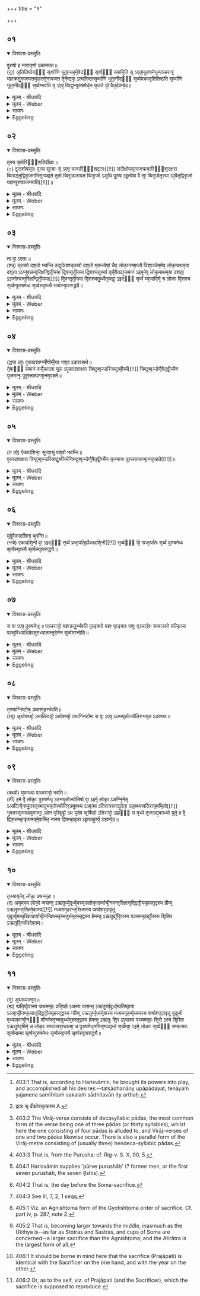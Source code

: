 +++
title = "१"

+++


## ०१


<details open><summary>विश्वास-प्रस्तुतिः</summary>

पु᳘रुषो ह नाराय᳘णो ऽकामयत॥  
(ता᳘) अ᳘तितिष्ठेयᳫँ᳭ स᳘र्व्वाणि भूता᳘न्यह᳘मे᳘वेदᳫँ᳭ स᳘र्व्वᳫँ᳭ स्यामि᳘ति स᳘ ऽएत᳘म्पुरुषमेध᳘म्पञ्चरात्रं᳘ यज्ञक्रतु᳘मपश्यत्तमा᳘हरत्ते᳘नायजत ते᳘नेष्ट्वा᳘ ऽत्यतिष्ठत्स᳘र्व्वाणि भूता᳘नीदᳫँ᳭ स᳘र्व्वमभवद᳘तितिष्ठति स᳘र्व्वाणि भूता᳘नीदᳫँ᳭ स᳘र्व्वम्भवति य᳘ ऽएवं᳘ व्विद्वा᳘न्पुरुषमेधे᳘न य᳘जते यो᳘ वैत᳘देवम्वे᳘द॥
</details>

<details><summary>मूलम् - श्रीधरादि</summary>

पु᳘रुषो ह नाराय᳘णो ऽकामयत॥  
(ता᳘) अ᳘तितिष्ठेयᳫँ᳭ स᳘र्व्वाणि भूता᳘न्यह᳘मे᳘वेदᳫँ᳭ स᳘र्व्वᳫँ᳭ स्यामि᳘ति स᳘ ऽएत᳘म्पुरुषमेध᳘म्पञ्चरात्रं᳘ यज्ञक्रतु᳘मपश्यत्तमा᳘हरत्ते᳘नायजत ते᳘नेष्ट्वा᳘ ऽत्यतिष्ठत्स᳘र्व्वाणि भूता᳘नीदᳫँ᳭ स᳘र्व्वमभवद᳘तितिष्ठति स᳘र्व्वाणि भूता᳘नीदᳫँ᳭ स᳘र्व्वम्भवति य᳘ ऽएवं᳘ व्विद्वा᳘न्पुरुषमेधे᳘न य᳘जते यो᳘ वैत᳘देवम्वे᳘द॥
</details>

<details><summary>मूलम् - Weber</summary>

पु᳘रुषो ह नारायॗणोऽकामयत॥  
अ᳘तितिष्ठेयᳫं स᳘र्वाणि भूता᳘न्यह᳘मेॗवेदᳫं स᳘र्वᳫं स्यामि᳘ति स᳘ एत᳘म् पुरुषमेध᳘म् पञ्चरात्र᳘म् यज्ञक्रतु᳘मपश्यत्तमा᳘हरत्ते᳘नायजत ते᳘नेष्ट्वा᳘त्यतिष्ठत्स᳘र्वाणि भूता᳘नीदᳫं स᳘र्वमभवद᳘तितिष्ठति स᳘र्वाणि भूता᳘नीदᳫं स᳘र्वम् भवति य᳘ एव᳘म् विद्वा᳘न्पुरुषमेधे᳘न य᳘जते यो᳘ वैत᳘देवम् वे᳘द॥
</details>

<details><summary>सायणः</summary>

…
</details>

<details><summary>Eggeling</summary>

1. Purusha Nārāyaṇa desired, 'Would that I overpassed all beings! would that I alone were everything here (this universe)!' He beheld this five-days’ sacrificial performance, the Purushamedha, and took it [^egg_1049], and performed offering therewith; and having performed offering therewith, he overpassed all beings, and became everything here. And, verily, he who, knowing this, performs the Purushamedha, or who even knows this, overpasses all beings, and becomes everything here.

[^egg_1049]: 403:1 That is, according to Harisvāmin, he brought its powers into play, and accomplished all his desires:--tatsādhanāny upāpādayat, tenāyaṁ yajanena samīhitaṁ sakalaṁ sādhitavān ity arthaḥ.
</details>


## ०२


<details open><summary>विश्वास-प्रस्तुतिः</summary>

त᳘स्य त्र᳘योविᳫँ᳭शतिर्दीक्षाः॥  
(०) द्वा᳘दशोपस᳘दः प᳘ञ्च सुत्याः स᳘ ऽएष᳘ चत्वारिᳫँ᳭शद्रात्रः[[!!]] सदीक्षोपस᳘त्कश्चत्वारिᳫँ᳭श᳘दक्षरा व्विराट्त᳘द्विरा᳘जमभिस᳘म्पद्यते त᳘तो व्विरा᳘डजायत व्विरा᳘जो ऽअ᳘धि पू᳘रुष ऽइ᳘त्येषा वै सा᳘ व्विरा᳘डेत᳘स्या ऽए᳘वैत᳘द्विरा᳘जो यज्ञम्पुरुषञ्जनयति[[!!]]॥
</details>

<details><summary>मूलम् - श्रीधरादि</summary>

त᳘स्य त्र᳘योविᳫँ᳭शतिर्दीक्षाः॥  
(०) द्वा᳘दशोपस᳘दः प᳘ञ्च सुत्याः स᳘ ऽएष᳘ चत्वारिᳫँ᳭शद्रात्रः[[!!]] सदीक्षोपस᳘त्कश्चत्वारिᳫँ᳭श᳘दक्षरा व्विराट्त᳘द्विरा᳘जमभिस᳘म्पद्यते त᳘तो व्विरा᳘डजायत व्विरा᳘जो ऽअ᳘धि पू᳘रुष ऽइ᳘त्येषा वै सा᳘ व्विरा᳘डेत᳘स्या ऽए᳘वैत᳘द्विरा᳘जो यज्ञम्पुरुषञ्जनयति[[!!]]॥
</details>

<details><summary>मूलम् - Weber</summary>

त᳘स्य त्र᳘योविंशतिर्दीक्षाः॥  
द्वा᳘दशोपस᳘दः प᳘ञ्च सुत्याः स᳘ एष᳘ चत्वारिंशद्रात्रः᳘ सदीक्षोपस᳘त्कश्चत्वारिंश᳘दक्षरा [^wbr_1] विराट्त᳘द्विरा᳘जमभिस᳘म्पद्यते त᳘तो विरा᳘डजायत विरा᳘जो अ᳘धि पू᳘रुष इ᳘त्येषा वै सा᳘ विरा᳘डेत᳘स्या एॗवैत᳘द्विरा᳘जो यज्ञम् पु᳘रुषं जनयति॥ 

[^wbr_1]: द्रात्रः स᳘ दीक्षोपस᳘त्कश्च A.
</details>

<details><summary>सायणः</summary>

…
</details>

<details><summary>Eggeling</summary>

2. For this (offering) there are twenty-three Dīkshās, twelve Upasads, and five Sutyās (Soma-days). This, then, being a forty-days’ (performance), including the Dīkshās and Upasads, amounts to a Virāj [^egg_1050], for the Virāj consists of forty syllables: [Vāj. S. XXXI, 5.] 'Thence [^egg_1051] Virāj (f.) was born, and from out of Virāj the Pūrusha.'

[^egg_1050]: 403:2 The Virāj-verse consists of decasyllabic pādas, the most common form of the verse being one of three pādas (or thirty syllables), whilst here the one consisting of four pādas is alluded to, and Virāj-verses of one and two pādas likewise occur. There is also a parallel form of the Virāj-metre consisting of (usually three) hendeca-syllabic pādas.

[^egg_1051]: 403:3 That is, from the Purusha; cf. Rig-v. S. X, 90, 5.

 This, then, is that Virāj, and from out of that Virāj he (the Sacrificer) generates the Purusha, the Sacrifice.
</details>


## ०३


<details open><summary>विश्वास-प्रस्तुतिः</summary>

ता वा᳘ ऽएताः॥  
(श्च᳘) च᳘तस्रो दश᳘तो भवन्ति तद्य᳘देताश्च᳘तस्रो दश᳘तो भ᳘वन्त्येषां᳘ चैव᳘ लोका᳘नामा᳘प्त्यै दिशा᳘ञ्चेम᳘मेव᳘ लोक᳘म्प्रथम᳘या दश᳘ता ऽऽप्नुवन्नन्त᳘रिक्षन्द्विती᳘यया दि᳘वन्तृती᳘यया दि᳘शश्चतुर्थ्या त᳘थै᳘वैतद्य᳘जमान ऽइम᳘मेव᳘ लोक᳘म्प्रथम᳘या दशता᳘ ऽऽप्नोत्यन्त᳘रिक्षन्द्विती᳘यया[[!!]] दि᳘वन्तृती᳘यया दि᳘शश्चतु᳘र्थ्यैता᳘वद्वा᳘ ऽइदᳫँ᳭ स᳘र्व्वं य्या᳘वादिमे᳘ च लोका दि᳘शश्च स᳘र्व्वम्पुरुषमेधः स᳘र्व्वस्या᳘प्त्यै सर्व्वस्या᳘वरुद्ध्यै॥
</details>

<details><summary>मूलम् - श्रीधरादि</summary>

ता वा᳘ ऽएताः॥  
(श्च᳘) च᳘तस्रो दश᳘तो भवन्ति तद्य᳘देताश्च᳘तस्रो दश᳘तो भ᳘वन्त्येषां᳘ चैव᳘ लोका᳘नामा᳘प्त्यै दिशा᳘ञ्चेम᳘मेव᳘ लोक᳘म्प्रथम᳘या दश᳘ता ऽऽप्नुवन्नन्त᳘रिक्षन्द्विती᳘यया दि᳘वन्तृती᳘यया दि᳘शश्चतुर्थ्या त᳘थै᳘वैतद्य᳘जमान ऽइम᳘मेव᳘ लोक᳘म्प्रथम᳘या दशता᳘ ऽऽप्नोत्यन्त᳘रिक्षन्द्विती᳘यया[[!!]] दि᳘वन्तृती᳘यया दि᳘शश्चतु᳘र्थ्यैता᳘वद्वा᳘ ऽइदᳫँ᳭ स᳘र्व्वं य्या᳘वादिमे᳘ च लोका दि᳘शश्च स᳘र्व्वम्पुरुषमेधः स᳘र्व्वस्या᳘प्त्यै सर्व्वस्या᳘वरुद्ध्यै॥
</details>

<details><summary>मूलम् - Weber</summary>

ता वा᳘ एताः॥  
च᳘तस्रो दश᳘तो भवन्ति तद्य᳘देताश्च᳘तस्रो दश᳘तो भ᳘वन्त्येषां᳘ चैव᳘ लोका᳘नामा᳘प्त्ये दिशां᳘ चेम᳘मेव᳘ लोक᳘म् प्रथम᳘या दश᳘ताप्नुवन्नन्त᳘रिक्षं द्विती᳘यया दि᳘वं तृती᳘यया दि᳘शश्चतुर्थ्या त᳘थैॗवैतद्य᳘जमान इम᳘मेव᳘ लोक᳘म् प्रथम᳘या दश᳘ताप्नो᳘त्यन्त᳘रिक्षं द्विती᳘यया दि᳘वं तृती᳘यया दि᳘शश्चतुॗर्थ्यैता᳘वद्वा᳘ इदᳫं स᳘र्वं या᳘वादिमे᳘ च लोका दि᳘शश्च स᳘र्वम् पुरुषमेधः स᳘र्वस्या᳘प्त्यै स्!र्वस्या᳘वरुद्ध्यै॥
</details>

<details><summary>सायणः</summary>

…
</details>

<details><summary>Eggeling</summary>

3. Now these (forty days) are four decades; and as to there being these four decades, it is for the obtainment of these worlds, as well as of the regions: by the first decade they [^egg_1052] obtained even this (terrestrial) world, by the second the air, by the third the sky, and by the fourth the regions (quarters); and in like manner does the Sacrificer, by the first decade, obtain even this (terrestrial) world, by the second the air, by the third the sky, and by the fourth the regions--and, indeed, as much as these worlds and the regions are, so much is all this (universe); and the Purushamedha is everything: thus it is for the sake of his obtaining and securing everything.

[^egg_1052]: 404:1 Harisvāmin supplies 'pūrve purushāḥ' (? former men, or the first seven purushāḥ, the seven R̥shis).
</details>


## ०४


<details open><summary>विश्वास-प्रस्तुतिः</summary>

(द्ध्या ऽए᳘) ए᳘कादशाग्ग्नीषोमी᳘याः पश᳘व ऽउपवसथे॥  
ते᳘षाᳫँ᳭ समानं कर्मै᳘कादश यू᳘पा ऽए᳘कादशाक्षरा त्रिष्टुब्व᳘ज्ज्रस्त्रिष्टुब्वी᳘र्य्यं[[!!]] त्रिष्टुब्व᳘ज्ज्रेणै᳘वैत᳘द्वी᳘र्य्येण य᳘जमानः᳘ पुर᳘स्तात्पाप्मा᳘नम᳘पहते॥
</details>

<details><summary>मूलम् - श्रीधरादि</summary>

(द्ध्या ऽए᳘) ए᳘कादशाग्ग्नीषोमी᳘याः पश᳘व ऽउपवसथे॥  
ते᳘षाᳫँ᳭ समानं कर्मै᳘कादश यू᳘पा ऽए᳘कादशाक्षरा त्रिष्टुब्व᳘ज्ज्रस्त्रिष्टुब्वी᳘र्य्यं[[!!]] त्रिष्टुब्व᳘ज्ज्रेणै᳘वैत᳘द्वी᳘र्य्येण य᳘जमानः᳘ पुर᳘स्तात्पाप्मा᳘नम᳘पहते॥
</details>

<details><summary>मूलम् - Weber</summary>

ए᳘कादशाग्निषोमी᳘याः पश᳘व उपवसथे॥  
ते᳘षाᳫं समानं कर्मै᳘कादश यू᳘पा ए᳘कादशाक्षरा त्रिष्टुब्व᳘ज्रस्त्रिष्टुब्वीर्यं᳘ त्रिष्टुब्व᳘ज्रेणैॗवैत᳘द्वीॗर्येण य᳘जमानः᳘ पुर᳘स्तात्पाप्मा᳘नम᳘पहते॥
</details>

<details><summary>सायणः</summary>

…
</details>

<details><summary>Eggeling</summary>

4. On the Upavasatha [^egg_1053] (day) there are eleven victims sacred to Agni and Soma: the performance for these is one and the same. There are eleven stakes,--the Trishṭubh (verse) consists of eleven syllables, and the Trishṭubh is a thunderbolt, and the Trishṭubh is vigour: with the thunderbolt, with vigour, the Sacrificer thus from the first repels evil.

[^egg_1053]: 404:2 That is, the day before the Soma-sacrifice.
</details>


## ०५


<details open><summary>विश्वास-प्रस्तुतिः</summary>

(त ऽऐ) ऐकादशिनाः᳘ सुत्या᳘सु पश᳘वो भवन्ति॥  
ए᳘कादशाक्षरा त्रिष्टुब्व᳘ज्ज्रस्त्रिष्टु᳘ब्वीर्य्यन्त्रिष्टुब्व᳘ज्ज्रेणै᳘वैत᳘द्वी᳘र्य्येण य᳘जमानः पुरस्तात्पाप्मा᳘नम᳘पहते[[!!]]॥
</details>

<details><summary>मूलम् - श्रीधरादि</summary>

(त ऽऐ) ऐकादशिनाः᳘ सुत्या᳘सु पश᳘वो भवन्ति॥  
ए᳘कादशाक्षरा त्रिष्टुब्व᳘ज्ज्रस्त्रिष्टु᳘ब्वीर्य्यन्त्रिष्टुब्व᳘ज्ज्रेणै᳘वैत᳘द्वी᳘र्य्येण य᳘जमानः पुरस्तात्पाप्मा᳘नम᳘पहते[[!!]]॥
</details>

<details><summary>मूलम् - Weber</summary>

एकादशिनाः᳘ सुत्या᳘सु पश᳘वो भवन्ति॥  
ए᳘कादशाक्षरा त्रिष्टुब्व᳘ज्रस्त्रिष्टु᳘ब्वीर्यं᳘ त्रिष्टुब्व᳘ज्रेणैॗवैत᳘द्वीॗर्येण य᳘जमानः पुर᳘स्तात्पाप्मा᳘नम᳘पहते॥
</details>

<details><summary>सायणः</summary>

…
</details>

<details><summary>Eggeling</summary>

5. On the Sutyā (days) there are the (Savanīya) victims of the set of eleven [^egg_1054] (stakes),--the Trishṭubh consists of eleven syllables, and the Trishṭubh is a thunderbolt, and the Trishṭubh is vigour: with the thunderbolt, with vigour, the Sacrificer thus from the first repels evil.

[^egg_1054]: 404:3 See III, 7, 2, 1 seqq.
</details>


## ०६


<details open><summary>विश्वास-प्रस्तुतिः</summary>

य᳘द्वे᳘वैकादशिना भ᳘वन्ति॥  
(न्त्ये) एकादशि᳘नी वा᳘ ऽइदᳫँ᳭ स᳘र्व्वं प्रजा᳘पति᳘र्ह्येकादशि᳘नी[[!!]] स᳘र्व्वᳫँ᳭ हि᳘ प्प्रजा᳘पतिः स᳘र्व्वं पुरुषमेधः स᳘र्व्वस्या᳘प्त्यै स᳘र्व्वस्या᳘वरुद्ध्यै॥
</details>

<details><summary>मूलम् - श्रीधरादि</summary>

य᳘द्वे᳘वैकादशिना भ᳘वन्ति॥  
(न्त्ये) एकादशि᳘नी वा᳘ ऽइदᳫँ᳭ स᳘र्व्वं प्रजा᳘पति᳘र्ह्येकादशि᳘नी[[!!]] स᳘र्व्वᳫँ᳭ हि᳘ प्प्रजा᳘पतिः स᳘र्व्वं पुरुषमेधः स᳘र्व्वस्या᳘प्त्यै स᳘र्व्वस्या᳘वरुद्ध्यै॥
</details>

<details><summary>मूलम् - Weber</summary>

य᳘द्वेॗवैकादशिना भ᳘वन्ति॥  
एकादशि᳘नी वा᳘ इदᳫं स᳘र्वम् प्रजा᳘पतिर्ह्ये᳘कादशि᳘नी स᳘र्वᳫं हि᳘ प्रजा᳘पतिः स᳘र्वम् पुरुषमेधः स᳘र्वस्या᳘प्त्यै स᳘र्वस्या᳘वरुद्ध्यै॥
</details>

<details><summary>सायणः</summary>

…
</details>

<details><summary>Eggeling</summary>

6. And, again, as to why there are (the victims) of the set of eleven (stakes): it is for the sake of his obtaining and securing everything, for the set of eleven (stakes) is everything, since the set of eleven (stakes) is Prajāpati, and Prajāpati is everything, and the Purushamedha is everything.
</details>


## ०७


<details open><summary>विश्वास-प्रस्तुतिः</summary>

स वा ऽएष᳘ पुरुषमेधः᳘॥ 
पञ्चरात्रो᳘ यज्ञक्रतु᳘र्भ्भवति पा᳘ङ्क्तो यज्ञः पा᳘ङ्क्तः पशुः प᳘ञ्चर्त्त᳘वः सम्वत्सरो यत्कि᳘ञ्च पञ्च᳘विधमधिदेवत᳘मध्यात्मन्त᳘देनेन स᳘र्व्वमाप्नोति॥
</details>

<details><summary>मूलम् - श्रीधरादि</summary>

स वा ऽएष᳘ पुरुषमेधः᳘॥ 
पञ्चरात्रो᳘ यज्ञक्रतु᳘र्भ्भवति पा᳘ङ्क्तो यज्ञः पा᳘ङ्क्तः पशुः प᳘ञ्चर्त्त᳘वः सम्वत्सरो यत्कि᳘ञ्च पञ्च᳘विधमधिदेवत᳘मध्यात्मन्त᳘देनेन स᳘र्व्वमाप्नोति॥
</details>

<details><summary>मूलम् - Weber</summary>

स वा एष᳘ पुरुषमेधः᳘ पञ्चरात्रो᳘ यज्ञक्रतु᳘र्भवति॥  
पा᳘ङ्क्तो यज्ञः पा᳘ङ्क्तः पशुः प᳘ञ्चर्तवः सम्वत्सरो यत्किं᳘ च पञ्च᳘विधमधिदेवत᳘मध्यात्मं त᳘देनेन स᳘र्वमाप्नोति॥
</details>

<details><summary>सायणः</summary>

…
</details>

<details><summary>Eggeling</summary>

7. Now this Purushamedha is a five-days’ sacrificial performance--the sacrifice is fivefold, the victim is fivefold, and five seasons are a year: whatsoever of five kinds there is, either concerning the deity or the self (body), all that he thereby obtains.
</details>


## ०८


<details open><summary>विश्वास-प्रस्तुतिः</summary>

त᳘स्याग्निष्टोमः᳘ प्रथमम᳘हर्भ्भवति॥  
(त्य᳘) अ᳘थोक्थ्यो᳘ ऽथातिरात्रो᳘ ऽथोक्थ्यो᳘ ऽथाग्निष्टोमः स वा᳘ ऽएष᳘ ऽउभय᳘तोज्योतिरुभय᳘त ऽउक्थ्यः॥
</details>

<details><summary>मूलम् - श्रीधरादि</summary>

त᳘स्याग्निष्टोमः᳘ प्रथमम᳘हर्भ्भवति॥  
(त्य᳘) अ᳘थोक्थ्यो᳘ ऽथातिरात्रो᳘ ऽथोक्थ्यो᳘ ऽथाग्निष्टोमः स वा᳘ ऽएष᳘ ऽउभय᳘तोज्योतिरुभय᳘त ऽउक्थ्यः॥
</details>

<details><summary>मूलम् - Weber</summary>

त᳘स्याग्निष्टोमः᳘ प्रथमम᳘हर्भवति॥  
अ᳘थोक्थ्यो᳘ऽथातिरात्रो᳘ऽथोक्थ्यो᳘ऽथाग्निष्टोमः स वा एष᳘ उभय᳘तोज्योतिरुभय᳘तौक्थ्यः॥
</details>

<details><summary>सायणः</summary>

…
</details>

<details><summary>Eggeling</summary>

8. The first day thereof is an Agnishṭoma; then (follows) an Ukthya, then an Atirātra, then an Ukthya, then an Agnishṭoma: this (sacrifice) thus has light (jyotis [^egg_1055]) on both sides, and an Ukthya on both sides (of the central Atirātra).

[^egg_1055]: 405:1 Viz. an Agnishṭoma form of the Gyotishṭoma order of sacrifice. Cf. part iv, p. 287, note 2.
</details>


## ०९


<details open><summary>विश्वास-प्रस्तुतिः</summary>

(क्थ्यो) य᳘वमध्यः पञ्चरात्रो᳘ भवति॥  
(ती) इमे वै᳘ लोकाः᳘ पुरुषमेध᳘ ऽउभय᳘तोज्योतिषो वा᳘ ऽइमे᳘ लोका᳘ ऽअग्नि᳘नेत᳘ ऽआदित्ये᳘नामु᳘तस्त᳘स्मादुभय᳘तोज्योतिर᳘न्नमु᳘क्थ्य ऽआ᳘त्मा ऽतिरात्रस्तद्य᳘देता᳘ ऽउ᳘क्थ्यावतिरात्र᳘मभि᳘तो[[!!]] भ᳘वतस्त᳘स्मादय᳘मात्मा᳘ ऽन्नेन प᳘रिवृढो᳘ ऽथ य᳘देष व्व᳘र्षिष्ठो ऽतिरात्रो᳘ ऽह्नाᳫँ᳭ स म᳘ध्ये त᳘स्माद्य᳘वमध्यो युते᳘ ह वै᳘ द्विष᳘न्तम्भ्रा᳘त्रृव्यमय᳘मे᳘वास्ति᳘ नास्य द्विषन्भ्रा᳘तृव्य ऽइ᳘त्याहुर्य्य᳘ ऽएवम्वे᳘द॥
</details>

<details><summary>मूलम् - श्रीधरादि</summary>

(क्थ्यो) य᳘वमध्यः पञ्चरात्रो᳘ भवति॥  
(ती) इमे वै᳘ लोकाः᳘ पुरुषमेध᳘ ऽउभय᳘तोज्योतिषो वा᳘ ऽइमे᳘ लोका᳘ ऽअग्नि᳘नेत᳘ ऽआदित्ये᳘नामु᳘तस्त᳘स्मादुभय᳘तोज्योतिर᳘न्नमु᳘क्थ्य ऽआ᳘त्मा ऽतिरात्रस्तद्य᳘देता᳘ ऽउ᳘क्थ्यावतिरात्र᳘मभि᳘तो[[!!]] भ᳘वतस्त᳘स्मादय᳘मात्मा᳘ ऽन्नेन प᳘रिवृढो᳘ ऽथ य᳘देष व्व᳘र्षिष्ठो ऽतिरात्रो᳘ ऽह्नाᳫँ᳭ स म᳘ध्ये त᳘स्माद्य᳘वमध्यो युते᳘ ह वै᳘ द्विष᳘न्तम्भ्रा᳘त्रृव्यमय᳘मे᳘वास्ति᳘ नास्य द्विषन्भ्रा᳘तृव्य ऽइ᳘त्याहुर्य्य᳘ ऽएवम्वे᳘द॥
</details>

<details><summary>मूलम् - Weber</summary>

य᳘वमध्यः पञ्चरात्रो᳘ भवति॥  
इमे वै᳘ लोकाः᳘ पुरुषमेध᳘ उभय᳘तोज्योतिषो वा᳘ इमे᳘ लोका᳘ अग्नि᳘नेत᳘ आदित्ये᳘नामु᳘तस्त᳘स्मादुभय᳘तोज्योतिर᳘न्नमुक्थ्य᳘ आॗत्मातिरात्रस्तद्य᳘देता᳘ उॗक्थ्यावतिरात्र᳘मभि᳘तो भ᳘वतस्त᳘स्मादय᳘मात्मा᳘न्नेन प᳘रिवृढो᳘ऽथ य᳘देष व᳘र्षिष्टोऽतिरात्रो᳘ऽह्नाᳫं स म᳘ध्ये त᳘स्माद्य᳘वमध्यो युते᳘ ह वै᳘ द्विष᳘न्तम् भ्रा᳘त्रृव्यमय᳘मेॗवास्तिॗ नास्य द्विषन्भ्रा᳘तृव्य इ᳘त्याहुर्य᳘ एवम् वे᳘द॥
</details>

<details><summary>सायणः</summary>

…
</details>

<details><summary>Eggeling</summary>

9. It is a five-days’ (sacrifice), like a barley-corn in the middle [^egg_1056]; for the Purushamedha is these worlds, and these worlds have light on both sides--through Agni (the sacrificial fire) on this side, and through Āditya (the Sun) on the other: therefore it has light on both sides. And the Ukthya is food, and the Atirātra the body (self); and because there are these Ukthyas on both sides of the Atirātra, therefore this body is surrounded by food. And that Atirātra which is the largest of them is in. the middle, it is thereby that it (the body, or sacrifice) is like a barley-corn (yava) in the middle; and, verily,

[^egg_1056]: 405:2 That is, becoming larger towards the middle, inasmuch as the Ukthya is--as far as Stotras and Sastras, and cups of Soma are concerned--a larger sacrifice than the Agnishṭoma; and the Atirātra is the largest form of all.

whosoever knows this repels (yu) his hateful enemy: 'He alone exists, not his hateful enemy,' thus they say of him.
</details>


## १०


<details open><summary>विश्वास-प्रस्तुतिः</summary>

त᳘स्याय᳘मेव᳘ लोकः᳘ प्रथमम᳘हः॥  
(र) अय᳘मस्य लोको᳘ व्वसन्त᳘ ऽऋतुर्य्य᳘दूर्ध्व᳘मस्मा᳘ल्लोका᳘दर्व्वाची᳘नमन्त᳘रिक्षात्त᳘द्द्विती᳘यम᳘हस्त᳘द्वस्य ग्रीष्म᳘ ऽऋतुरन्त᳘रिक्षमे᳘वास्य[[!!]] मध्यमम᳘हरन्त᳘रिक्षमस्य व्वर्षाशर᳘दावृतू य᳘दूर्ध्व᳘मन्त᳘रिक्षादर्व्वाची᳘नन्दिवस्त᳘च्चतुर्थम᳘हस्त᳘द्वस्य हेमन्त᳘ ऽऋतुर्द्यौ᳘रे᳘वास्य पञ्चमम᳘हर्द्यौ᳘रस्य शि᳘शिर ऽऋतुरि᳘त्यधिदेवतम्॥
</details>

<details><summary>मूलम् - श्रीधरादि</summary>

त᳘स्याय᳘मेव᳘ लोकः᳘ प्रथमम᳘हः॥  
(र) अय᳘मस्य लोको᳘ व्वसन्त᳘ ऽऋतुर्य्य᳘दूर्ध्व᳘मस्मा᳘ल्लोका᳘दर्व्वाची᳘नमन्त᳘रिक्षात्त᳘द्द्विती᳘यम᳘हस्त᳘द्वस्य ग्रीष्म᳘ ऽऋतुरन्त᳘रिक्षमे᳘वास्य[[!!]] मध्यमम᳘हरन्त᳘रिक्षमस्य व्वर्षाशर᳘दावृतू य᳘दूर्ध्व᳘मन्त᳘रिक्षादर्व्वाची᳘नन्दिवस्त᳘च्चतुर्थम᳘हस्त᳘द्वस्य हेमन्त᳘ ऽऋतुर्द्यौ᳘रे᳘वास्य पञ्चमम᳘हर्द्यौ᳘रस्य शि᳘शिर ऽऋतुरि᳘त्यधिदेवतम्॥
</details>

<details><summary>मूलम् - Weber</summary>

त᳘स्यास्य᳘मेव᳘ लोकः᳘ प्रथमम᳘हः॥  
अय᳘मस्य लोको᳘ वसन्त᳘ ऋतुर्य᳘दूर्ध्व᳘मस्मा᳘ल्लोका᳘दर्वाची᳘नमन्त᳘रिक्षात्त᳘द्द्विती᳘यम᳘हस्त᳘द्वस्याग्रीष्म᳘ ऋतु᳘रन्त᳘रिक्षमेॗवास्य मध्यमम᳘हरन्त᳘रिक्षमस्य वर्षाशर᳘दावृतू य᳘दूर्ध्व᳘म्न्त᳘रिक्षादर्वाची᳘नं दिवस्त᳘च्चतुर्थम᳘हस्त᳘द्वस्य हेमन्त᳘ ऋतुर्द्यौ᳘रेॗवास्य पञ्चमम᳘हर्द्यौ᳘रस्य शि᳘शिर ऋतुरि᳘त्यधिदेवतम्॥
</details>

<details><summary>सायणः</summary>

…
</details>

<details><summary>Eggeling</summary>

10. The first day is for it this same (terrestrial) world, and the spring season [^egg_1057] also is this its (terrestrial) world; and the second day is what there is above this (terrestrial) world and below the air, and the summer season also is that (part) of it; and the central day is its air, and the rainy and autumn seasons also are its air; and the fourth day is what is above the air, and below the sky, and the winter season also is that (part) of it; and its fifth day is the sky, and the dewy season also is its sky: thus as to the deities.

[^egg_1057]: 406:1 It should be borne in mind here that the sacrifice (Prajāpati) is identical with the Sacrificer on the one hand, and with the year on the other.
</details>


## ११


<details open><summary>विश्वास-प्रस्तुतिः</summary>

(म᳘) अ᳘थाध्यात्म᳘म्॥  
(म्प्र) प्प्रति᳘ष्ठै᳘वास्य प्प्रथमम᳘हः प्रति᳘ष्ठो ऽअस्य व्वसन्त᳘ ऽऋतुर्य्य᳘दूर्ध्व᳘म्प्रतिष्ठा᳘या ऽअवा᳘ची᳘नम्म᳘ध्यात्त᳘द्द्विती᳘यम᳘हस्त᳘द्वस्य ग्ग्रीष्म᳘ ऽऋतुर्म्म᳘ध्यमे᳘वास्य मध्यमम᳘हर्म्म᳘ध्यमस्य व्वर्षाशर᳘दावृतू य᳘दूर्ध्वं म᳘ध्यादवाची᳘नᳫँ᳭ शीर्ष्णस्त᳘च्चतुर्थ्थम᳘हस्त᳘द्वस्य हेमन्त᳘ ऽऋतुः शि᳘र ऽए᳘वास्य पञ्चमम᳘हः शि᳘रो ऽस्य शि᳘शिर ऽऋतु᳘रेव᳘मिमे᳘ च लोकाः᳘ सम्वत्सर᳘श्चात्मा᳘ च पुरुषमेध᳘मभिस᳘म्पद्यन्ते स᳘र्व्वम्वा᳘ ऽइमे᳘ लोकाः स᳘र्व्वᳫँ᳭ सम्वत्सरः स᳘र्व्वमात्मा स᳘र्व्वम्पुरुषमेधः स᳘र्व्वस्या᳘प्त्यै स᳘र्व्वस्या᳘वरुद्ध्यै॥
</details>

<details><summary>मूलम् - श्रीधरादि</summary>

(म᳘) अ᳘थाध्यात्म᳘म्॥  
(म्प्र) प्प्रति᳘ष्ठै᳘वास्य प्प्रथमम᳘हः प्रति᳘ष्ठो ऽअस्य व्वसन्त᳘ ऽऋतुर्य्य᳘दूर्ध्व᳘म्प्रतिष्ठा᳘या ऽअवा᳘ची᳘नम्म᳘ध्यात्त᳘द्द्विती᳘यम᳘हस्त᳘द्वस्य ग्ग्रीष्म᳘ ऽऋतुर्म्म᳘ध्यमे᳘वास्य मध्यमम᳘हर्म्म᳘ध्यमस्य व्वर्षाशर᳘दावृतू य᳘दूर्ध्वं म᳘ध्यादवाची᳘नᳫँ᳭ शीर्ष्णस्त᳘च्चतुर्थ्थम᳘हस्त᳘द्वस्य हेमन्त᳘ ऽऋतुः शि᳘र ऽए᳘वास्य पञ्चमम᳘हः शि᳘रो ऽस्य शि᳘शिर ऽऋतु᳘रेव᳘मिमे᳘ च लोकाः᳘ सम्वत्सर᳘श्चात्मा᳘ च पुरुषमेध᳘मभिस᳘म्पद्यन्ते स᳘र्व्वम्वा᳘ ऽइमे᳘ लोकाः स᳘र्व्वᳫँ᳭ सम्वत्सरः स᳘र्व्वमात्मा स᳘र्व्वम्पुरुषमेधः स᳘र्व्वस्या᳘प्त्यै स᳘र्व्वस्या᳘वरुद्ध्यै॥
</details>

<details><summary>मूलम् - Weber</summary>

अ᳘थाध्यात्म᳘म्॥  
प्रतिॗष्थैॗवास्य प्रथमम᳘हः प्रतिॗष्ठो अस्य वसन्त᳘ ऋतुर्य᳘दूर्ध्व᳘म् प्रतिष्ठा᳘या अवाची᳘नम् म᳘द्ध्यात्त᳘द्द्विती᳘यम᳘हस्त᳘द्वस्य ग्रीष्म᳘ ऋतुर्म᳘ध्यमेॗवास्य मध्यमम᳘हर्म᳘ध्यमस्य वर्षाशर᳘दावृतू य᳘दूर्ध्वम् म᳘ध्यादवाची᳘नम् शीर्ष्णस्त᳘च्चतुर्थम᳘हस्त᳘द्वस्य हेमन्त᳘ ऋतुः शि᳘र एॗवास्य पञ्चमम᳘हः शि᳘रोऽस्य शि᳘शिर ऋतु᳘रेव᳘मिमे᳘ च लोका᳘ सम्वत्सर᳘श्चात्मा᳘ च पुरुषमेध᳘मभिस᳘म्पद्यन्ते स᳘र्वम् वा᳘ इमे᳘ लोकाः स᳘र्वᳫं सम्वत्सरः स᳘र्वमात्मा स᳘र्वम् पुरुषमेधः स᳘र्वस्या᳘प्त्यै स᳘र्वस्या᳘वरुद्ध्यै॥
</details>

<details><summary>सायणः</summary>

…
</details>

<details><summary>Eggeling</summary>

11. Then as to the body [^egg_1058]. The first day is its feet, and the spring season also is its feet; and the second day is what is above the feet, and below the waist, and the summer season also is that (part) of it; and the central day is its waist, and the rainy and autumn seasons also are its waist; the fourth day is what is above the waist and below the head, and the winter season also is that (part) of it; and the fifth day is its head, and the dewy season also is its head:--thus these worlds, as well as the year and the (sacrificer's) self, pass into the Purushamedha for the obtainment and securing of everything, for, indeed, these worlds are everything, and the year is everything, and the self is everything, and the Purushamedha is everything.

[^egg_1058]: 406:2 Or, as to the self, viz. of Prajāpati (and the Sacrificer), which the sacrifice is supposed to reproduce.
</details>

